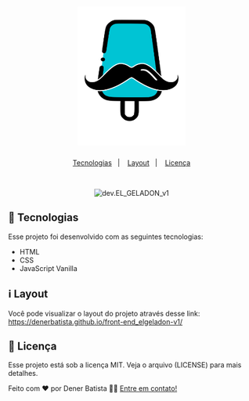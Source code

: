<h1 align="center">
  <img alt="EL_GELADON_v1" title="EL_GELADON_v1" src="./assets/images/logo.svg" width="220px" />
</h1>

<p align="center">
  <a href="#-tecnologias">Tecnologias</a>&nbsp;&nbsp;&nbsp;|&nbsp;&nbsp;&nbsp;
  <a href="#information_source-Layout">Layout</a>&nbsp;&nbsp;&nbsp;|&nbsp;&nbsp;&nbsp;  
  <a href="#memo-licença">Licença</a>
</p>

<br>

<p align="center">
  <img alt="dev.EL_GELADON_v1" src="https://cdn.discordapp.com/attachments/947324026236330018/975582281659990056/68747470733a2f2f63646e2e646973636f72646170702e636f.png" wimage.pngidth="100%">
</p>

## 🚀 Tecnologias

Esse projeto foi desenvolvido com as seguintes tecnologias:

- HTML
- CSS
- JavaScript Vanilla

## :information_source: Layout

Você pode visualizar o layout do projeto através desse link: https://denerbatista.github.io/front-end_elgeladon-v1/

## :memo: Licença

Esse projeto está sob a licença MIT. Veja o arquivo (LICENSE) para mais detalhes.

Feito com ❤️ por Dener Batista 👋🏽 [Entre em contato!](https://www.linkedin.com/in/dener-gomes-batista-83894168/)
